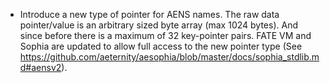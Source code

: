 * Introduce a new type of pointer for AENS names. The raw data pointer/value is
  an arbitrary sized byte array (max 1024 bytes). And since before there is a
  maximum of 32 key-pointer pairs. FATE VM and Sophia are updated to allow full
  access to the new pointer type (See
  https://github.com/aeternity/aesophia/blob/master/docs/sophia_stdlib.md#aensv2).
